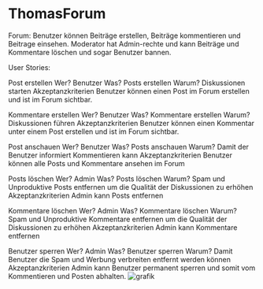 # ThomasForum
Forum: Benutzer können Beiträge erstellen, Beiträge kommentieren und Beitrage einsehen. Moderator hat Admin-rechte und kann Beiträge und Kommentare löschen und sogar Benutzer bannen. 

User Stories:

Post erstellen
Wer?	Benutzer
Was?	Posts erstellen
Warum?	Diskussionen starten
Akzeptanzkriterien	Benutzer können einen Post im Forum erstellen und ist im Forum sichtbar.

Kommentare erstellen
Wer?	Benutzer
Was?	Kommentare erstellen
Warum?	Diskussionen führen
Akzeptanzkriterien	Benutzer können einen Kommentar unter einem Post erstellen und ist im Forum sichtbar.

Post anschauen
Wer?	Benutzer
Was?	Posts anschauen
Warum?	Damit der Benutzer informiert Kommentieren kann
Akzeptanzkriterien	Benutzer können alle Posts und Kommentare ansehen im Forum

Posts löschen
Wer?	Admin
Was?	Posts löschen
Warum?	Spam und Unproduktive Posts entfernen um die Qualität der Diskussionen zu erhöhen
Akzeptanzkriterien	Admin kann Posts entfernen

Kommentare löschen
Wer?	Admin
Was?	Kommentare löschen
Warum?	Spam und Unproduktive Kommentare entfernen  um die Qualität der Diskussionen zu erhöhen
Akzeptanzkriterien	Admin kann Kommentare entfernen

Benutzer sperren
Wer?	Admin
Was?	Benutzer sperren
Warum?	Damit Benutzer die Spam und Werbung verbreiten entfernt werden können
Akzeptanzkriterien	Admin kann Benutzer permanent sperren und somit vom Kommentieren und Posten abhalten.
![grafik](https://github.com/SchoolAccountTom/ThomasForum/assets/133362387/27d37240-5977-46e6-aa1e-f0542dd005df)

